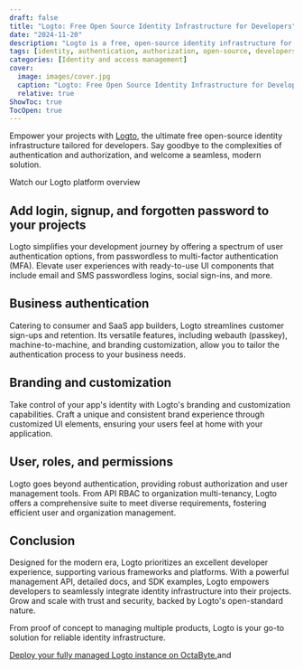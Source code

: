 ```yaml
---
draft: false
title: "Logto: Free Open Source Identity Infrastructure for Developers"
date: "2024-11-20"
description: "Logto is a free, open-source identity infrastructure for developers, simplifying authentication and authorization with features like passwordless login, MFA, branding customization, and robust user management tools. Designed for seamless integration, it supports various frameworks and scales with trust and security."
tags: [identity, authentication, authorization, open-source, developers, MFA, passwordless, user-management, SaaS, branding, security]
categories: [Identity and access management]
cover:
  image: images/cover.jpg
  caption: "Logto: Free Open Source Identity Infrastructure for Developers"
  relative: true
ShowToc: true
TocOpen: true
---
```



Empower your projects with [Logto](https://octabyte.io/development/identity-and-access-management/logto), the ultimate free open\-source identity infrastructure tailored for developers. Say goodbye to the complexities of authentication and authorization, and welcome a seamless, modern solution.



Watch our Logto platform overview



## **Add login, signup, and forgotten password to your projects**

Logto simplifies your development journey by offering a spectrum of user authentication options, from passwordless to multi\-factor authentication (MFA). Elevate user experiences with ready\-to\-use UI components that include email and SMS passwordless logins, social sign\-ins, and more.

## **Business authentication**

Catering to consumer and SaaS app builders, Logto streamlines customer sign\-ups and retention. Its versatile features, including webauth (passkey), machine\-to\-machine, and branding customization, allow you to tailor the authentication process to your business needs.

## **Branding and customization**

Take control of your app's identity with Logto's branding and customization capabilities. Craft a unique and consistent brand experience through customized UI elements, ensuring your users feel at home with your application.

## **User, roles, and permissions**

Logto goes beyond authentication, providing robust authorization and user management tools. From API RBAC to organization multi\-tenancy, Logto offers a comprehensive suite to meet diverse requirements, fostering efficient user and organization management.

## **Conclusion**

Designed for the modern era, Logto prioritizes an excellent developer experience, supporting various frameworks and platforms. With a powerful management API, detailed docs, and SDK examples, Logto empowers developers to seamlessly integrate identity infrastructure into their projects. Grow and scale with trust and security, backed by Logto's open\-standard nature. 

From proof of concept to managing multiple products, Logto is your go\-to solution for reliable identity infrastructure. 

[Deploy your fully managed Logto instance on OctaByte.](https://octabyte.io/development/identity-and-access-management/logto)and 



